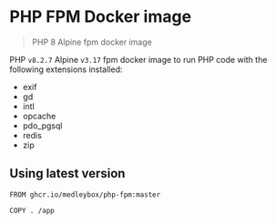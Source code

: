 # PHP FPM Docker image
> PHP 8 Alpine fpm docker image

PHP `v8.2.7` Alpine `v3.17` fpm docker image to run PHP code with the following extensions installed:
- exif
- gd
- intl
- opcache
- pdo_pgsql
- redis
- zip

## Using latest version
```
FROM ghcr.io/medleybox/php-fpm:master

COPY . /app
```
